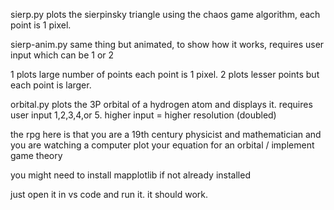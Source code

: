 sierp.py
plots the sierpinsky triangle using the chaos game algorithm, each point is 1 pixel.

sierp-anim.py
same thing but animated, to show how it works, requires user input which can be 1 or 2

1 plots large number of points each point is 1 pixel.
2 plots lesser points but each point is larger.

orbital.py
plots the 3P orbital of a hydrogen atom and displays it.
requires user input 1,2,3,4,or 5.
higher input = higher resolution (doubled)

the rpg here is that you are a 19th century physicist and mathematician and you are watching a computer plot your equation for an orbital / implement game theory

you might need to install mapplotlib if not already installed

just open it in vs code and run it. it should work.
